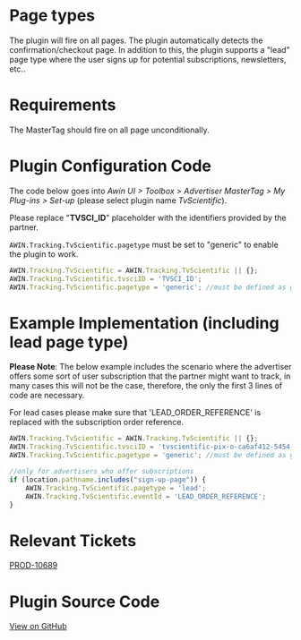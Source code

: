 
# Page types

The plugin will fire on all pages. The plugin automatically detects the
confirmation/checkout page. In addition to this, the plugin supports a
"lead" page type where the user signs up for potential subscriptions,
newsletters, etc..

# Requirements

The MasterTag should fire on all page unconditionally.

# Plugin Configuration Code

The code below goes into *Awin UI \> Toolbox \> Advertiser MasterTag \>
My Plug-ins \> Set-up* (please select plugin name *TvScientific*).

Please replace "**TVSCI_ID**" placeholder with the identifiers provided
by the partner.

`AWIN.Tracking.TvScientific.pagetype` must be set to "generic" to enable
the plugin to work.


``` javascript
AWIN.Tracking.TvScientific = AWIN.Tracking.TvScientific || {};
AWIN.Tracking.TvScientific.tvsciID = 'TVSCI_ID';
AWIN.Tracking.TvScientific.pagetype = 'generic'; //must be defined as generic here
```


# Example Implementation (including lead page type)

**Please Note**: The below example includes the scenario where the
advertiser offers some sort of user subscription that the partner might
want to track, in many cases this will not be the case, therefore, the
only the first 3 lines of code are necessary.

For lead cases please make sure that 'LEAD_ORDER_REFERENCE' is replaced
with the subscription order reference.


``` javascript
AWIN.Tracking.TvScientific = AWIN.Tracking.TvScientific || {};
AWIN.Tracking.TvScientific.tvsciID = 'tvscientific-pix-o-ca6af412-5454-3412-12313-213212321232';
AWIN.Tracking.TvScientific.pagetype = 'generic'; //must be defined as generic here

//only for advertisers who offer subscriptions
if (location.pathname.includes("sign-up-page")) {
    AWIN.Tracking.TvScientific.pagetype = 'lead';
    AWIN.Tracking.TvScientific.eventId = 'LEAD_ORDER_REFERENCE';
}
```


# Relevant Tickets

[PROD-10689](https://awin.atlassian.net/browse/PROD-10689)

# Plugin Source Code

[View on
GitHub](https://github.com/awin/tracking-advertiser-mastertag/blob/master/src/plugins/thirdParty/tvScientific/plugin.js)